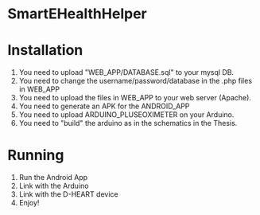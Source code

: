 # SmartEHealthHelper

# Installation

1. You need to upload "WEB_APP/DATABASE.sql" to your mysql DB.
2. You need to change the username/password/database in the .php files in WEB_APP
3. You need to upload the files in WEB_APP to your web server (Apache).
4. You need to generate an APK for the ANDROID_APP
5. You need to upload ARDUINO_PLUSEOXIMETER on your Arduino.
6. You need to "build" the arduino as in the schematics in the Thesis.

# Running

1. Run the Android App
2. Link with the Arduino
3. Link with the D-HEART device
4. Enjoy!
